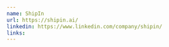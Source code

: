 ```yaml
---
name: ShipIn
url: https://shipin.ai/
linkedin: https://www.linkedin.com/company/shipin/
links:
---
```


